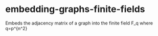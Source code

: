# embedding-graphs-finite-fields
Embeds the adjacency matrix of a graph into the finite field F_q where q=p^{n^2}
